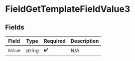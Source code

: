 # FieldGetTemplateFieldValue3


## Fields

| Field              | Type               | Required           | Description        |
| ------------------ | ------------------ | ------------------ | ------------------ |
| `Value`            | *string*           | :heavy_check_mark: | N/A                |